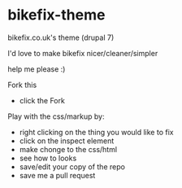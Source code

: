 bikefix-theme
=============

bikefix.co.uk's theme (drupal 7)

I'd love to make bikefix nicer/cleaner/simpler

help me please :)

Fork this
* click the Fork

Play with the css/markup by:
* right clicking on the thing you would like to fix
* click on the inspect element
* make chonge to the css/html
* see how to looks
* save/edit your copy of the repo
* save me a pull request
